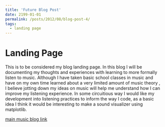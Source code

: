 ```yaml
---
title: 'Future Blog Post'
date: 2199-01-01
permalink: /posts/2012/08/blog-post-4/
tags:
  - landing page
---
```


# Landing Page

This is to be considered my blog landing page. In this blog I will be documenting my thoughts and experiences with learning to more formally listen to music. Although I have taken basic school classes in music and have on my own time learned about a very limited amount of music theory , I believe jotting down my ideas on music will help me understand how I can improve my listening experience. In some circuitious way I would like my development into listening practices to inform the way I code, as a basic idea I think it would be interesting to make a sound visualizer using matplotlib.

[main music blog link](https://1hada.github.io/music-blog/)

